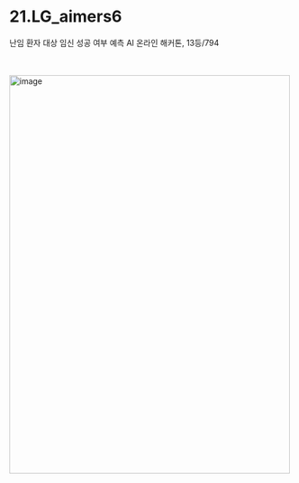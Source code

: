 # 21.LG_aimers6
난임 환자 대상 임신 성공 여부 예측 AI 온라인 해커톤, 13등/794

<br><br>
<img width="498" height="706" alt="image" src="https://github.com/user-attachments/assets/97bfa4f5-03b5-4992-93a1-d00e4e642ab3" />
